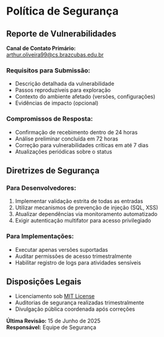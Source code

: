 # Política de Segurança

## Reporte de Vulnerabilidades  
**Canal de Contato Primário:**  
arthur.oliveira99@cs.brazcubas.edu.br  

### Requisitos para Submissão:  
- Descrição detalhada da vulnerabilidade  
- Passos reproduzíveis para exploração  
- Contexto do ambiente afetado (versões, configurações)  
- Evidências de impacto (opcional)  

### Compromissos de Resposta:  
- Confirmação de recebimento dentro de 24 horas  
- Análise preliminar concluída em 72 horas  
- Correção para vulnerabilidades críticas em até 7 dias  
- Atualizações periódicas sobre o status  

## Diretrizes de Segurança  

### Para Desenvolvedores:  
1. Implementar validação estrita de todas as entradas  
2. Utilizar mecanismos de prevenção de injeção (SQL, XSS)  
3. Atualizar dependências via monitoramento automatizado  
4. Exigir autenticação multifator para acesso privilegiado  

### Para Implementações:  
- Executar apenas versões suportadas  
- Auditar permissões de acesso trimestralmente  
- Habilitar registro de logs para atividades sensíveis  

## Disposições Legais  
- Licenciamento sob [MIT License](LICENSE)  
- Auditorias de segurança realizadas trimestralmente  
- Divulgação pública coordenada após correções  

**Última Revisão:** 15 de Junho de 2025  
**Responsável:** Equipe de Segurança  
